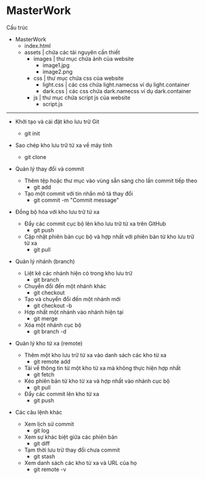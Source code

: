 # MasterWork
Cấu trúc
- MasterWork
  - index.html
  - assets | chứa các tài nguyên cần thiết
    - images | thư mục chứa ảnh của website
      - image1.jpg
      - image2.png
    - css    | thư mục chứa css của website
      - light.css  | các css chứa light.namecss ví dụ light.container  
      - dark.css   | các css chứa dark.namecss ví dụ dark.container 
    - js     | thư mục chứa script js của website
      - script.js
--------------------------------------------------------------------------------------------------
- Khởi tạo và cài đặt kho lưu trữ Git
  - git init

- Sao chép kho lưu trữ từ xa về máy tính
  - git clone <url>

- Quản lý thay đổi và commit
  - Thêm tệp hoặc thư mục vào vùng sẵn sàng cho lần commit tiếp theo
    - git add <file>
  - Tạo một commit với tin nhắn mô tả thay đổi
    - git commit -m "Commit message"

- Đồng bộ hóa với kho lưu trữ từ xa
  - Đẩy các commit cục bộ lên kho lưu trữ từ xa trên GitHub
    - git push
  - Cập nhật phiên bản cục bộ và hợp nhất với phiên bản từ kho lưu trữ từ xa
    - git pull

- Quản lý nhánh (branch)
  - Liệt kê các nhánh hiện có trong kho lưu trữ
    - git branch
  - Chuyển đổi đến một nhánh khác
    - git checkout <branch>
  - Tạo và chuyển đổi đến một nhánh mới
    - git checkout -b <new-branch>
  - Hợp nhất một nhánh vào nhánh hiện tại
    - git merge <branch>
  - Xóa một nhánh cục bộ
    - git branch -d <branch>

- Quản lý kho từ xa (remote)
  - Thêm một kho lưu trữ từ xa vào danh sách các kho từ xa
    - git remote add <name> <url>
  - Tải về thông tin từ một kho từ xa mà không thực hiện hợp nhất
    - git fetch <remote>
  - Kéo phiên bản từ kho từ xa và hợp nhất vào nhánh cục bộ
    - git pull <remote> <branch>
  - Đẩy các commit lên kho từ xa
    - git push <remote> <branch>

- Các câu lệnh khác
  - Xem lịch sử commit
    - git log
  - Xem sự khác biệt giữa các phiên bản
    - git diff
  - Tạm thời lưu trữ thay đổi chưa commit
    - git stash
  - Xem danh sách các kho từ xa và URL của họ
    - git remote -v
